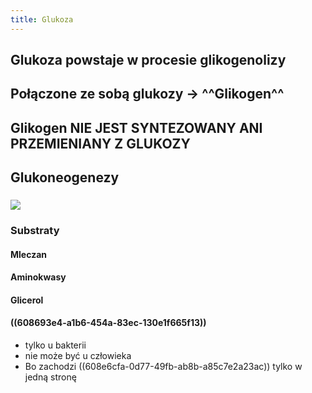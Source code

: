 ```yaml
---
title: Glukoza
---
```


## Glukoza powstaje w procesie glikogenolizy
## Połączone ze sobą glukozy → ^^Glikogen^^
## Glikogen **NIE JEST SYNTEZOWANY ANI PRZEMIENIANY Z GLUKOZY**
## Glukoneogenezy
### ![](https://media.discordapp.net/attachments/738092871021756817/841262273124368464/unknown.png?width=592&height=675)
### Substraty
#### Mleczan
#### Aminokwasy
#### Glicerol
#### ((608693e4-a1b6-454a-83ec-130e1f665f13)) 
* tylko u bakterii
* nie może być u człowieka
* Bo zachodzi ((608e6cfa-0d77-49fb-ab8b-a85c7e2a23ac)) tylko w jedną stronę

